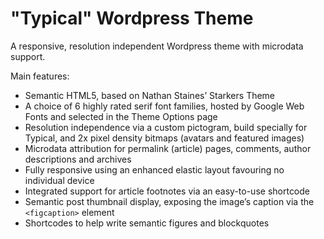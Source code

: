 "Typical" Wordpress Theme
=======================

A responsive, resolution independent Wordpress theme with microdata support.

Main features:

* Semantic HTML5, based on Nathan Staines’ Starkers Theme
* A choice of 6 highly rated serif font families, hosted by Google Web Fonts and selected in the Theme Options page
* Resolution independence via a custom pictogram, build specially for Typical, and 2x pixel density bitmaps (avatars and featured images)
* Microdata attribution for permalink (article) pages, comments, author descriptions and archives
* Fully responsive using an enhanced elastic layout favouring no individual device
* Integrated support for article footnotes via an easy-to-use shortcode
* Semantic post thumbnail display, exposing the image’s caption via the `<figcaption>` element
* Shortcodes to help write semantic figures and blockquotes